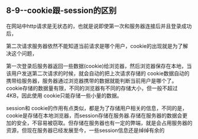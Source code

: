## 8-9--cookie跟-session的区别

在网站中http请求是无状态的，也就是说即使第一次和服务器连接后并且登录成功后，

第二次请求服务器依然不能知道当前请求是哪个用户，cookie的出现就是为了解决这个问题，

第一次登录后服务器返回一些数据(cookie)给浏览器，然后浏览器保存在本地，当该用户发送第二次请求的时候，就会自动的把上次请求存储的 cookie数据自动的携带给服务器，服务器通过浏览器携带的数据就能判断当前用户是哪个了。cookie存储的数据量有限，不同的浏览器有不同的存储大小，但一般不超过4KB，因此使用 cookie只能存储一些小量的数据。

session和 cookie的作用有点类似，都是为了存储用户相关的信息，不同的是，cookie是存储在本地浏览器，而session存储在服务器.存储在服务器的数据会更加的安全，不容易被窃取。但存储在服务器也有一定的弊端，就是会占用服务器的资源，但现在服务器已经发展至今，一些session信息还是绰绰有余的
